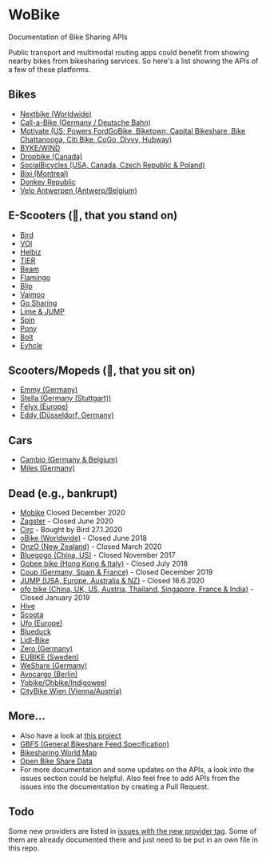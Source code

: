 # WoBike

Documentation of Bike Sharing APIs

Public transport and multimodal routing apps could benefit from showing nearby bikes from bikesharing services. So here's a list showing the APIs of a few of these platforms.

## Bikes
- [Nextbike (Worldwide)](Nextbike.md)
- [Call-a-Bike (Germany / Deutsche Bahn)](Call-a-Bike.md)
- [Motivate (US; Powers FordGoBike, Biketown, Capital Bikeshare, Bike Chattanooga, Citi Bike, CoGo, Divvy, Hubway)](Motivate.md)
- [BYKE/WIND](Wind.md)
- [Dropbike (Canada)](Dropbike.md)
- [SocialBicycles (USA, Canada, Czech Republic & Poland)](SocialBicycles.md)
- [Bixi (Montreal)](Bixi.md)
- [Donkey Republic](Donkey.md)
- [Velo Antwerpen (Antwerp/Belgium)](VeloAntwerpen.md)

## E-Scooters (🛴, that you stand on)
- [Bird](Bird.md)
- [VOI](Voi.md)
- [Helbiz](Helbiz.md)
- [TIER](Tier.md)
- [Beam](Beam.md)
- [Flamingo](Flamingo.md)
- [Blip](Blip.md)
- [Vaimoo](Vaimoo.md)
- [Go Sharing](Go-Sharing.md)
- [Lime & JUMP](Lime.md)
- [Spin](Spin.md)
- [Pony](Pony.md)
- [Bolt](Bolt.md)
- [Evhcle](Évhcle.md)

## Scooters/Mopeds (🛵, that you sit on)
- [Emmy (Germany)](Emmy.md)
- [Stella (Germany (Stuttgart))](Stella.md)
- [Felyx (Europe)](Felyx.md)
- [Eddy (Düsseldorf, Germany)](Eddy.md)

## Cars
- [Cambio (Germany & Belgium)](Cambio.md)
- [Miles (Germany)](Miles.md)

## Dead (e.g., bankrupt)
- [Mobike](defunct/Mobike.md) Closed December 2020
- [Zagster](defunct/Zagster.md) - Closed June 2020
- [Circ](defunct/Circ.md) - Bought by Bird 27.1.2020
- [oBike (Worldwide)](defunct/Obike.md) - Closed June 2018
- [OnzO (New Zealand)](defunct/Onzo.md) - Closed March 2020
- [Bluegogo (China, US)](defunct/Bluegogo.md) - Closed November 2017
- [Gobee bike (Hong Kong & Italy)](defunct/Gobee.md) - Closed July 2018
- [Coup (Germany, Spain & France)](defunct/Coup.md) - Closed December 2019
- [JUMP (USA, Europe, Australia & NZ)](defunct/Jump.md) - Closed 16.6.2020
- [ofo bike (China, UK, US, Austria, Thailand, Singapore, France & India)](defunct/Ofo.md) - Closed January 2019
- [Hive](defunct/Hive.md)
- [Scoota](defunct/Scoota.md)
- [Ufo (Europe)](defunct/Ufo.md)
- [Blueduck](defunct/Blueduck.md)
- [Lidl-Bike](defunct/Lidl-Bike.md)
- [Zero (Germany)](defunct/Zero.md)
- [EUBIKE (Sweden)](defunct/EUBike.md)
- [WeShare (Germany)](defunct/WeShare.md)
- [Avocargo (Berlin)](defunct/Avocargo.md)
- [Yobike/Ohbike/Indigoweel](defunct/Yobike.md)
- [CityBike Wien (Vienna/Austria)](defunct/CityBikeWien.md)


## More...
* Also have a look at [this project](https://github.com/eskerda/pybikes/tree/master/pybikes)
* [GBFS (General Bikeshare Feed Specification)](https://github.com/NABSA/gbfs)
* [Bikesharing World Map](https://www.google.com/maps/d/u/0/viewer?mid=1UxYw9YrwT_R3SGsktJU3D-2GpMU&ll=50.01042750703113%2C35.03132237929685&z=2)
* [Open Bike Share Data](https://bikeshare-research.org/)
* For more documentation and some updates on the APIs, a look into the issues section could be helpful. Also feel free to add APIs from the issues into the documentation by creating a Pull Request.

## Todo

Some new providers are listed in [issues with the new provider tag](https://github.com/ubahnverleih/WoBike/issues?q=is%3Aissue+is%3Aopen+label%3A%22new+provider%22). Some of them are already documented there and just need to be put in an own file in this repo.
